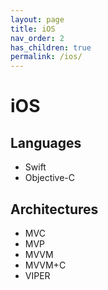 ```yaml
---
layout: page
title: iOS 
nav_order: 2
has_children: true
permalink: /ios/
---
```


# iOS

## Languages 
- Swift
- Objective-C

## Architectures
- MVC
- MVP
- MVVM
- MVVM+C
- VIPER

